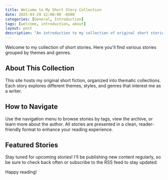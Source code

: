 ```yaml
---
title: Welcome to My Short Story Collection
date: 2025-03-29 12:00:00 -0500
categories: [General, Introduction]
tags: [welcome, introduction, about]
layout: post
description: "An introduction to my collection of original short stories and how to navigate this site."
---
```


Welcome to my collection of short stories. Here you'll find various stories grouped by themes and genres.

## About This Collection

This site hosts my original short fiction, organized into thematic collections. Each story explores different themes, styles, and genres that interest me as a writer.

## How to Navigate

Use the navigation menu to browse stories by tags, view the archive, or learn more about the author. All stories are presented in a clean, reader-friendly format to enhance your reading experience.

## Featured Stories

Stay tuned for upcoming stories! I'll be publishing new content regularly, so be sure to check back often or subscribe to the RSS feed to stay updated.

Happy reading!
